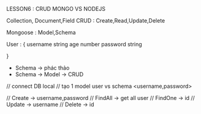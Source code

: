 LESSON6 : CRUD MONGO VS NODEJS

Collection, Document,Field
CRUD : Create,Read,Update,Delete

Mongoose : Model,Schema

User : {
username string
age number
password string

}

- Schema -> phác thảo
- Schema -> Model -> CRUD

// connect DB local
// tạo 1 model user vs schema <username,password>

// Create -> username,password
// FindAll -> get all user
// FindOne -> id
// Update -> username
// Delete -> id
